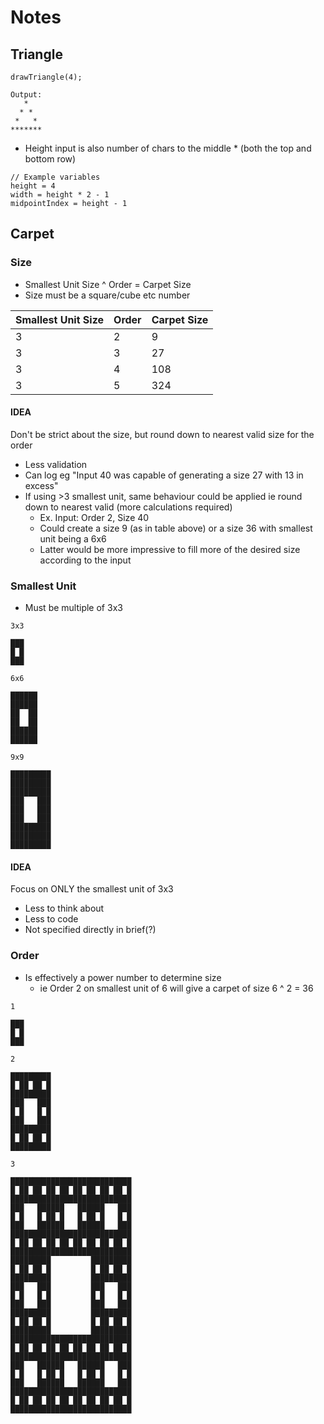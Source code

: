 # Notes

## Triangle

```
drawTriangle(4);

Output:
   *   
  * *  
 *   * 
*******
```
* Height input is also number of chars to the middle * (both the top and bottom row)

```
// Example variables
height = 4
width = height * 2 - 1
midpointIndex = height - 1
```

## Carpet

### Size
* Smallest Unit Size ^ Order = Carpet Size
* Size must be a square/cube etc number

| Smallest Unit Size | Order | Carpet Size     |
|--------------------|-------|-----------------| 
| 3                  | 2     | 9               |
| 3                  | 3     | 27              |
| 3                  | 4     | 108             |
| 3                  | 5     | 324             |

#### IDEA
Don't be strict about the size, but round down to nearest valid size for the order
* Less validation
* Can log eg "Input 40 was capable of generating a size 27 with 13 in excess"
* If using >3 smallest unit, same behaviour could be applied ie round down to nearest valid (more calculations required)
  * Ex. Input: Order 2, Size 40
  * Could create a size 9 (as in table above) or a size 36 with smallest unit being a 6x6
  * Latter would be more impressive to fill more of the desired size according to the input

### Smallest Unit
* Must be multiple of 3x3
``` 
3x3

███
█ █
███
```
```
6x6

██████
██████
██  ██
██  ██
██████
██████
```
```
9x9

█████████
█████████
█████████
███   ███
███   ███
███   ███
█████████
█████████
█████████
```
#### IDEA
Focus on ONLY the smallest unit of 3x3
* Less to think about
* Less to code
* Not specified directly in brief(?)


### Order

* Is effectively a power number to determine size
  * ie Order 2 on smallest unit of 6 will give a carpet of size 6 ^ 2 = 36

``` 
1

███
█ █
███
```
``` 
2

█████████
█ ██ ██ █
█████████
███   ███
█ █   █ █
███   ███
█████████
█ ██ ██ █
█████████
```
``` 
3

███████████████████████████
█ ██ ██ ██ ██ ██ ██ ██ ██ █
███████████████████████████
███   ██████   ██████   ███
█ █   █ ██ █   █ ██ █   █ █
███   ██████   ██████   ███
███████████████████████████
█ ██ ██ ██ ██ ██ ██ ██ ██ █
███████████████████████████
█████████         █████████
█ ██ ██ █         █ ██ ██ █
█████████         █████████
███   ███         ███   ███
█ █   █ █         █ █   █ █
███   ███         ███   ███
█████████         █████████
█ ██ ██ █         █ ██ ██ █
█████████         █████████
███████████████████████████
█ ██ ██ ██ ██ ██ ██ ██ ██ █
███████████████████████████
███   ██████   ██████   ███
█ █   █ ██ █   █ ██ █   █ █
███   ██████   ██████   ███
███████████████████████████
█ ██ ██ ██ ██ ██ ██ ██ ██ █
███████████████████████████
```
